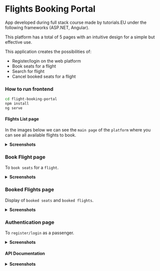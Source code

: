 # Flights Booking Portal

App developed during full stack course made by tutorials.EU under the following frameworks (ASP.NET, Angular).

This platform has a total of 5 pages with an intuitive design for a simple but effective use.

This application creates the possibilities of:
- Register/login on the web platform
- Book seats for a flight
- Search for flight
- Cancel booked seats for a flight

### How to run frontend
```sh
cd flight-booking-portal
npm install
ng serve
```

#### Flights List page

In the images below we can see the `main page` of the `platform` where you can see all available flights to book.

<details>
  <summary><b>Screenshots</b></summary>
  
  ![](https://github.com/assebc/booking-flights-portal/assets/73396142/02a14574-6859-43ca-a4de-ae57ef24f6ce) 
  ![](https://github.com/assebc/booking-flights-portal/assets/73396142/989cda5a-86e0-4529-bfc6-d3f2530ae53d)

</details>

### Book Flight page

To `book seats` for a `flight`.

<details>
  <summary><b>Screenshots</b></summary>
  
  ![](https://github.com/assebc/booking-flights-portal/assets/73396142/f2c034c9-b72f-4248-ac94-b8d7d327fed5)
  
</details>

### Booked Flights page

Display of `booked seats` and `booked flights`.
<details>
  <summary><b>Screenshots</b></summary>
  
  ![](https://github.com/assebc/booking-flights-portal/assets/73396142/8375966d-0c4e-4562-8128-24e9ef8177f6)
  
</details>

### Authentication page

To `register/login` as a passenger.

<details>
  <summary><b>Screenshots</b></summary>
  
  ![](https://github.com/assebc/booking-flights-portal/assets/73396142/937475b4-2408-472e-bf10-c4b5a7a7ac8a)
  
</details>

#### API Documentation
<details>
  <summary><b>Screenshots</b></summary>
  
  ![](https://github.com/assebc/booking-flights-portal/assets/73396142/823df5d6-8ded-4788-9c77-aa556a701ff9)
  
</details>
